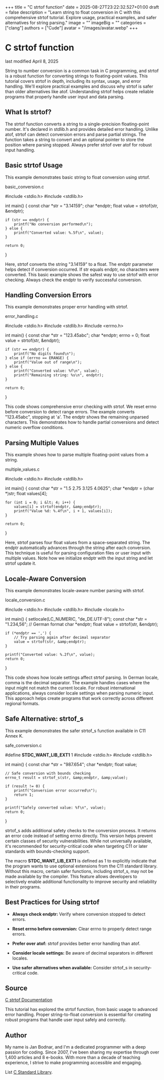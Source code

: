 +++
title = "C strtof function"
date = 2025-08-27T23:22:32.527+01:00
draft = false
description = "Learn string to float conversion in C with this comprehensive strtof tutorial. Explore usage, practical examples, and safer alternatives for string parsing."
image = ""
imageBig = ""
categories = ["clang"]
authors = ["Cude"]
avatar = "/images/avatar.webp"
+++

# C strtof function

last modified April 8, 2025

String to number conversion is a common task in C programming, and strtof
is a robust function for converting strings to floating-point values. This tutorial
covers strtof in depth, including its syntax, usage, and error handling.
We'll explore practical examples and discuss why strtof is safer than
older alternatives like atof. Understanding strtof helps
create reliable programs that properly handle user input and data parsing.

## What Is strtof?

The strtof function converts a string to a single-precision floating-point
number. It's declared in stdlib.h and provides detailed error handling.
Unlike atof, strtof can detect conversion errors and parse
partial strings. The function takes a string to convert and an optional pointer to
store the position where parsing stopped. Always prefer strtof over
atof for robust input handling.

## Basic strtof Usage

This example demonstrates basic string to float conversion using strtof.

basic_conversion.c
  

#include &lt;stdio.h&gt;
#include &lt;stdlib.h&gt;

int main() {
    const char *str = "3.14159";
    char *endptr;
    float value = strtof(str, &amp;endptr);

    if (str == endptr) {
        printf("No conversion performed\n");
    } else {
        printf("Converted value: %.5f\n", value);
    }

    return 0;
}

Here, strtof converts the string "3.14159" to a float. The endptr
parameter helps detect if conversion occurred. If str equals endptr,
no characters were converted. This basic example shows the safest way to use strtof
with error checking. Always check the endptr to verify successful conversion.

## Handling Conversion Errors

This example demonstrates proper error handling with strtof.

error_handling.c
  

#include &lt;stdio.h&gt;
#include &lt;stdlib.h&gt;
#include &lt;errno.h&gt;

int main() {
    const char *str = "123.45abc";
    char *endptr;
    errno = 0;
    float value = strtof(str, &amp;endptr);

    if (str == endptr) {
        printf("No digits found\n");
    } else if (errno == ERANGE) {
        printf("Value out of range\n");
    } else {
        printf("Converted value: %f\n", value);
        printf("Remaining string: %s\n", endptr);
    }

    return 0;
}

This code shows comprehensive error checking with strtof. We reset errno
before conversion to detect range errors. The example converts "123.45abc", stopping at 'a'.
The endptr shows the remaining unparsed characters. This demonstrates how to
handle partial conversions and detect numeric overflow conditions.

## Parsing Multiple Values

This example shows how to parse multiple floating-point values from a string.

multiple_values.c
  

#include &lt;stdio.h&gt;
#include &lt;stdlib.h&gt;

int main() {
    const char *str = "1.5 2.75 3.125 4.0625";
    char *endptr = (char *)str;
    float values[4];
    
    for (int i = 0; i &lt; 4; i++) {
        values[i] = strtof(endptr, &amp;endptr);
        printf("Value %d: %.4f\n", i + 1, values[i]);
    }

    return 0;
}

Here, strtof parses four float values from a space-separated string.
The endptr automatically advances through the string after each conversion.
This technique is useful for parsing configuration files or user input with multiple
values. Note how we initialize endptr with the input string and let
strtof update it.

## Locale-Aware Conversion

This example demonstrates locale-aware number parsing with strtof.

locale_conversion.c
  

#include &lt;stdio.h&gt;
#include &lt;stdlib.h&gt;
#include &lt;locale.h&gt;

int main() {
    setlocale(LC_NUMERIC, "de_DE.UTF-8");
    const char *str = "1.234,56"; // German format
    char *endptr;
    float value = strtof(str, &amp;endptr);

    if (*endptr == ',') {
        // Try parsing again after decimal separator
        value = strtof(str, &amp;endptr);
    }

    printf("Converted value: %.2f\n", value);
    return 0;
}

This code shows how locale settings affect strtof parsing. In German
locale, comma is the decimal separator. The example handles cases where the input
might not match the current locale. For robust international applications, always
consider locale settings when parsing numeric input. This approach helps create
programs that work correctly across different regional formats.

## Safe Alternative: strtof_s

This example demonstrates the safer strtof_s function available in
C11 Annex K.

safe_conversion.c
  

#define __STDC_WANT_LIB_EXT1__ 1
#include &lt;stdio.h&gt;
#include &lt;stdlib.h&gt;

int main() {
    const char *str = "987.654";
    char *endptr;
    float value;
    
    // Safe conversion with bounds checking
    errno_t result = strtof_s(str, &amp;endptr, &amp;value);

    if (result != 0) {
        printf("Conversion error occurred\n");
        return 1;
    }

    printf("Safely converted value: %f\n", value);
    return 0;
}

strtof_s adds additional safety checks to the conversion process.
It returns an error code instead of setting errno directly. This
version helps prevent certain classes of security vulnerabilities. While not
universally available, it's recommended for security-critical code when
targeting C11 or later standards with bounds-checking support.

The macro __STDC_WANT_LIB_EXT1__ is defined as 1 to explicitly 
indicate that the program wants to use optional extensions from the C11 
standard library. Without this macro, certain safer functions, including 
strtof_s, may not be made available by the compiler. This feature 
allows developers to selectively enable additional functionality to improve 
security and reliability in their programs.

## Best Practices for Using strtof

- **Always check endptr:** Verify where conversion stopped to detect errors.

- **Reset errno before conversion:** Clear errno to properly detect range errors.

- **Prefer over atof:** strtof provides better error handling than atof.

- **Consider locale settings:** Be aware of decimal separators in different locales.

- **Use safer alternatives when available:** Consider strtof_s in security-critical code.

## Source

[C strtof Documentation](https://en.cppreference.com/w/c/string/byte/strtof)

This tutorial has explored the strtof function, from basic usage to
advanced error handling. Proper string-to-float conversion is essential for
creating robust programs that handle user input safely and correctly.

## Author

My name is Jan Bodnar, and I'm a dedicated programmer with a deep passion for
coding. Since 2007, I've been sharing my expertise through over 1,400 articles
and 8 e-books. With more than a decade of teaching experience, I strive to make
programming accessible and engaging.

List [C Standard Library](/all/#clang-std).